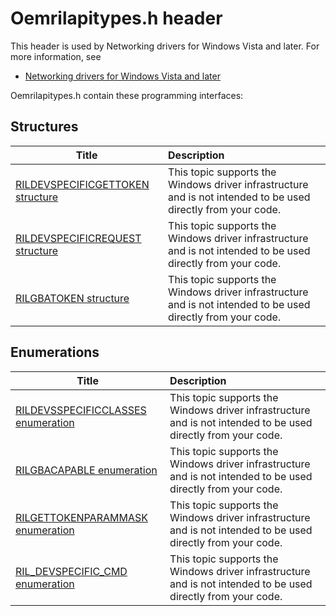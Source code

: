 # Oemrilapitypes.h header


This header is used by Networking drivers for Windows Vista and later. For more information, see
- [Networking drivers for Windows Vista and later](../_netvista/index.md)

Oemrilapitypes.h contain these programming interfaces:


## Structures

| Title   | Description   |
| ---- |:---- |
| [RILDEVSPECIFICGETTOKEN structure](ns-oemrilapitypes-rildevspecificgettoken.md) | This topic supports the Windows driver infrastructure and is not intended to be used directly from your code. |
| [RILDEVSPECIFICREQUEST structure](ns-oemrilapitypes-rildevspecificrequest.md) | This topic supports the Windows driver infrastructure and is not intended to be used directly from your code. |
| [RILGBATOKEN structure](ns-oemrilapitypes-rilgbatoken.md) | This topic supports the Windows driver infrastructure and is not intended to be used directly from your code. |

## Enumerations

| Title   | Description   |
| ---- |:---- |
| [RILDEVSSPECIFICCLASSES enumeration](ne-oemrilapitypes-rildevsspecificclasses.md) | This topic supports the Windows driver infrastructure and is not intended to be used directly from your code. |
| [RILGBACAPABLE enumeration](ne-oemrilapitypes-rilgbacapable.md) | This topic supports the Windows driver infrastructure and is not intended to be used directly from your code. |
| [RILGETTOKENPARAMMASK enumeration](ne-oemrilapitypes-rilgettokenparammask.md) | This topic supports the Windows driver infrastructure and is not intended to be used directly from your code. |
| [RIL_DEVSPECIFIC_CMD enumeration](ne-oemrilapitypes-ril-devspecific-cmd.md) | This topic supports the Windows driver infrastructure and is not intended to be used directly from your code. |
